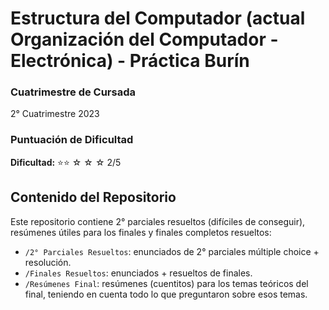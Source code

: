 # Estructura del Computador (actual Organización del Computador - Electrónica) - Práctica Burín

### Cuatrimestre de Cursada
2° Cuatrimestre 2023

### Puntuación de Dificultad
**Dificultad:** ⭐⭐ ☆ ☆ ☆ 2/5

## Contenido del Repositorio
Este repositorio contiene 2° parciales resueltos (difíciles de conseguir), resúmenes útiles para los finales y finales completos resueltos:

- `/2° Parciales Resueltos`: enunciados de 2° parciales múltiple choice + resolución.
- `/Finales Resueltos`: enunciados + resueltos de finales.
- `/Resúmenes Final`: resúmenes (cuentitos) para los temas teóricos del final, teniendo en cuenta todo lo que preguntaron sobre esos temas.

